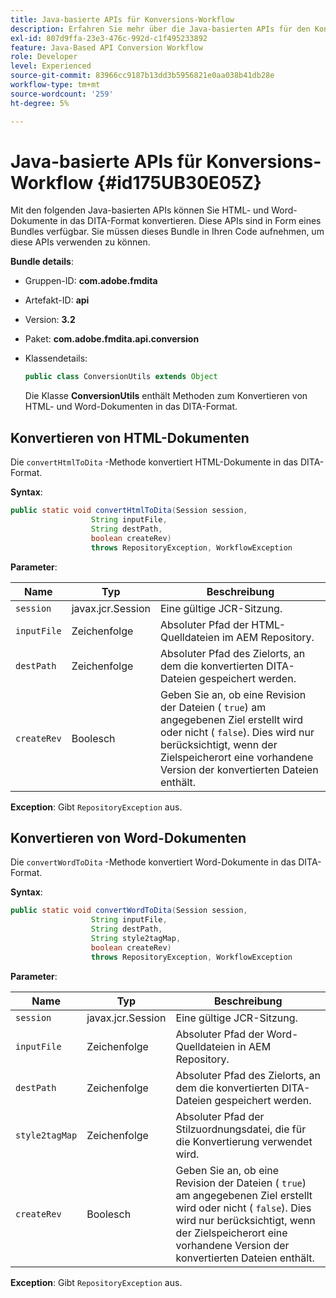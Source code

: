 ```yaml
---
title: Java-basierte APIs für Konversions-Workflow
description: Erfahren Sie mehr über die Java-basierten APIs für den Konvertierungs-Workflow
exl-id: 807d9ffa-23e3-476c-992d-c1f495233892
feature: Java-Based API Conversion Workflow
role: Developer
level: Experienced
source-git-commit: 83966cc9187b13dd3b5956821e0aa038b41db28e
workflow-type: tm+mt
source-wordcount: '259'
ht-degree: 5%

---
```


# Java-basierte APIs für Konversions-Workflow {#id175UB30E05Z}

Mit den folgenden Java-basierten APIs können Sie HTML- und Word-Dokumente in das DITA-Format konvertieren. Diese APIs sind in Form eines Bundles verfügbar. Sie müssen dieses Bundle in Ihren Code aufnehmen, um diese APIs verwenden zu können.

**Bundle details**:

- Gruppen-ID: **com.adobe.fmdita**

- Artefakt-ID: **api**

- Version: **3.2**

- Paket: **com.adobe.fmdita.api.conversion**

- Klassendetails:

  ```JAVA
  public class ConversionUtils extends Object
  ```

  Die Klasse **ConversionUtils** enthält Methoden zum Konvertieren von HTML- und Word-Dokumenten in das DITA-Format.


## Konvertieren von HTML-Dokumenten

Die `convertHtmlToDita` -Methode konvertiert HTML-Dokumente in das DITA-Format.

**Syntax**:

```JAVA
public static void convertHtmlToDita(Session session, 
                  String inputFile, 
                  String destPath, 
                  boolean createRev) 
                  throws RepositoryException, WorkflowException
```

**Parameter**:

| Name | Typ | Beschreibung |
|----|----|-----------|
| `session` | javax.jcr.Session | Eine gültige JCR-Sitzung. |
| `inputFile` | Zeichenfolge | Absoluter Pfad der HTML-Quelldateien im AEM Repository. |
| `destPath` | Zeichenfolge | Absoluter Pfad des Zielorts, an dem die konvertierten DITA-Dateien gespeichert werden. |
| `createRev` | Boolesch | Geben Sie an, ob eine Revision der Dateien \( `true`\) am angegebenen Ziel erstellt wird oder nicht \( `false`\). Dies wird nur berücksichtigt, wenn der Zielspeicherort eine vorhandene Version der konvertierten Dateien enthält. |

**Exception**:
Gibt `RepositoryException` aus.

## Konvertieren von Word-Dokumenten

Die ``convertWordToDita`` -Methode konvertiert Word-Dokumente in das DITA-Format.

**Syntax**:

```JAVA
public static void convertWordToDita(Session session, 
                  String inputFile,
                  String destPath, 
                  String style2tagMap, 
                  boolean createRev) 
                  throws RepositoryException, WorkflowException
```

**Parameter**:

| Name | Typ | Beschreibung |
|----|----|-----------|
| `session` | javax.jcr.Session | Eine gültige JCR-Sitzung. |
| `inputFile` | Zeichenfolge | Absoluter Pfad der Word-Quelldateien in AEM Repository. |
| `destPath` | Zeichenfolge | Absoluter Pfad des Zielorts, an dem die konvertierten DITA-Dateien gespeichert werden. |
| `style2tagMap` | Zeichenfolge | Absoluter Pfad der Stilzuordnungsdatei, die für die Konvertierung verwendet wird. |
| `createRev` | Boolesch | Geben Sie an, ob eine Revision der Dateien \( `true`\) am angegebenen Ziel erstellt wird oder nicht \( `false`\). Dies wird nur berücksichtigt, wenn der Zielspeicherort eine vorhandene Version der konvertierten Dateien enthält. |

**Exception**:
Gibt `RepositoryException` aus.
